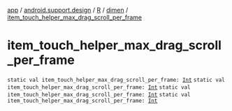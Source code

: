 [app](../../../index.md) / [android.support.design](../../index.md) / [R](../index.md) / [dimen](index.md) / [item_touch_helper_max_drag_scroll_per_frame](.)

# item_touch_helper_max_drag_scroll_per_frame

`static val item_touch_helper_max_drag_scroll_per_frame: `[`Int`](https://kotlinlang.org/api/latest/jvm/stdlib/kotlin/-int/index.html)
`static val item_touch_helper_max_drag_scroll_per_frame: `[`Int`](https://kotlinlang.org/api/latest/jvm/stdlib/kotlin/-int/index.html)
`static val item_touch_helper_max_drag_scroll_per_frame: `[`Int`](https://kotlinlang.org/api/latest/jvm/stdlib/kotlin/-int/index.html)
`static val item_touch_helper_max_drag_scroll_per_frame: `[`Int`](https://kotlinlang.org/api/latest/jvm/stdlib/kotlin/-int/index.html)